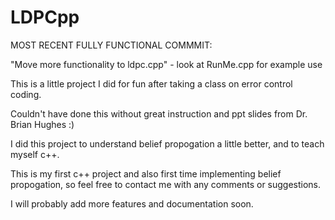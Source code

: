 # LDPCpp
MOST RECENT FULLY FUNCTIONAL COMMMIT:

"Move more functionality to ldpc.cpp" - look at RunMe.cpp for example use

This is a little project I did for fun after taking a class on error control coding.

Couldn't have done this without great instruction and ppt slides from Dr. Brian Hughes :)

I did this project to understand belief propogation a little better, and to teach myself c++.

This is my first c++ project and also first time implementing belief propogation, so feel free to contact me with any comments or suggestions.

I will probably add more features and documentation soon.
